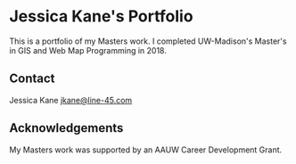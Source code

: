 # Jessica Kane's Portfolio

This is a portfolio of my Masters work. I completed UW-Madison's Master's in GIS and Web Map Programming in 2018.

## Contact
Jessica Kane
jkane@line-45.com

## Acknowledgements
My Masters work was supported by an AAUW Career Development Grant.